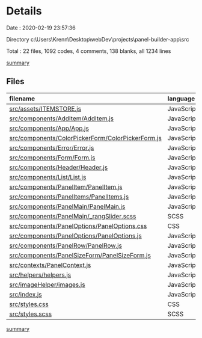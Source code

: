 # Details

Date : 2020-02-19 23:57:36

Directory c:\Users\Krenn\Desktop\webDev\projects\panel-builder-app\src

Total : 22 files,  1092 codes, 4 comments, 138 blanks, all 1234 lines

[summary](results.md)

## Files
| filename | language | code | comment | blank | total |
| :--- | :--- | ---: | ---: | ---: | ---: |
| [src/assets/ITEMSTORE.js](/src/assets/ITEMSTORE.js) | JavaScript | 42 | 0 | 2 | 44 |
| [src/components/AddItem/AddItem.js](/src/components/AddItem/AddItem.js) | JavaScript | 42 | 0 | 5 | 47 |
| [src/components/App/App.js](/src/components/App/App.js) | JavaScript | 68 | 0 | 8 | 76 |
| [src/components/ColorPickerForm/ColorPickerForm.js](/src/components/ColorPickerForm/ColorPickerForm.js) | JavaScript | 109 | 0 | 7 | 116 |
| [src/components/Error/Error.js](/src/components/Error/Error.js) | JavaScript | 4 | 0 | 1 | 5 |
| [src/components/Form/Form.js](/src/components/Form/Form.js) | JavaScript | 4 | 0 | 1 | 5 |
| [src/components/Header/Header.js](/src/components/Header/Header.js) | JavaScript | 12 | 0 | 2 | 14 |
| [src/components/List/List.js](/src/components/List/List.js) | JavaScript | 4 | 0 | 1 | 5 |
| [src/components/PanelItem/PanelItem.js](/src/components/PanelItem/PanelItem.js) | JavaScript | 50 | 0 | 10 | 60 |
| [src/components/PanelItems/PanelItems.js](/src/components/PanelItems/PanelItems.js) | JavaScript | 36 | 0 | 7 | 43 |
| [src/components/PanelMain/PanelMain.js](/src/components/PanelMain/PanelMain.js) | JavaScript | 243 | 0 | 21 | 264 |
| [src/components/PanelMain/_rangSlider.scss](/src/components/PanelMain/_rangSlider.scss) | SCSS | 105 | 0 | 5 | 110 |
| [src/components/PanelOptions/PanelOptions.css](/src/components/PanelOptions/PanelOptions.css) | CSS | 12 | 3 | 1 | 16 |
| [src/components/PanelOptions/PanelOptions.js](/src/components/PanelOptions/PanelOptions.js) | JavaScript | 61 | 0 | 6 | 67 |
| [src/components/PanelRow/PanelRow.js](/src/components/PanelRow/PanelRow.js) | JavaScript | 34 | 0 | 11 | 45 |
| [src/components/PanelSizeForm/PanelSizeForm.js](/src/components/PanelSizeForm/PanelSizeForm.js) | JavaScript | 114 | 0 | 22 | 136 |
| [src/contexts/PanelContext.js](/src/contexts/PanelContext.js) | JavaScript | 76 | 0 | 16 | 92 |
| [src/helpers/helpers.js](/src/helpers/helpers.js) | JavaScript | 10 | 0 | 1 | 11 |
| [src/imageHelper/images.js](/src/imageHelper/images.js) | JavaScript | 9 | 0 | 2 | 11 |
| [src/index.js](/src/index.js) | JavaScript | 14 | 0 | 2 | 16 |
| [src/styles.css](/src/styles.css) | CSS | 22 | 1 | 3 | 26 |
| [src/styles.scss](/src/styles.scss) | SCSS | 21 | 0 | 4 | 25 |

[summary](results.md)